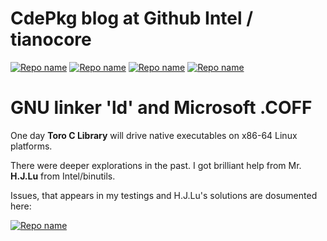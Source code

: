 # CdePkg blog at Github Intel / **tianocore**

[![Repo name](https://github-readme-stats.vercel.app/api/pin/?username=KilianKegel&repo=Introduction-of-the-ACPICA-port-to-UEFI)](https://github.com/tianocore/edk2-staging/tree/CdePkg/blogs/2022-01-16#introduction-of-the-acpica-port-to-uefi)
[![Repo name](https://github-readme-stats.vercel.app/api/pin/?username=KilianKegel&repo=RedFish-on-CdePkg)](https://github.com/tianocore/edk2-staging/tree/CdePkg/blogs/2021-12-19#redfish-on-cdepkg)
[![Repo name](https://github-readme-stats.vercel.app/api/pin/?username=KilianKegel&repo=Using-UEFI--and-Standard-C-API-in-shell-applications-creating-MSDOS-Tools-for-UEFI)](https://github.com/tianocore/edk2-staging/tree/CdePkg/blogs/2021-11-28#using-uefi--and-standard-c-api-in-shell-applications-creating-msdos-tools-for-uefi)
[![Repo name](https://github-readme-stats.vercel.app/api/pin/?username=KilianKegel&repo=my-legacy-toolbox)](https://github.com/tianocore/edk2-staging/blob/CdePkg/blogs/2021-11-14/README.md#my-legacy-toolbox)

# GNU linker 'ld' and Microsoft .COFF
One day **Toro C Library** will drive native executables on x86-64 Linux platforms.

There were deeper explorations in the past. I got brilliant help from Mr. **H.J.Lu** from Intel/binutils.

Issues, that appears in my testings and H.J.Lu's solutions are dosumented here:

[![Repo name](https://github-readme-stats.vercel.app/api/pin/?username=KilianKegel&repo=GNU-ld-for-MicrosoftCOFF-to-LinuxELF)](https://github.com/KilianKegel/GNU-ld-for-MicrosoftCOFF-to-LinuxELF#gnu-ld-for-microsoftcoff-to-linuxelf)
